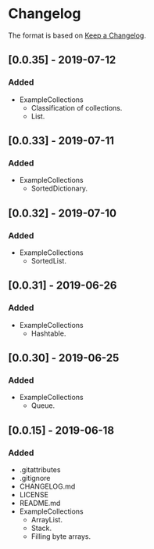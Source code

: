 # Changelog

The format is based on [Keep a Changelog](https://keepachangelog.com/en/1.0.0/).

## [0.0.35] - 2019-07-12
### Added
- ExampleCollections
    - Classification of collections.
    - List.

## [0.0.33] - 2019-07-11
### Added
- ExampleCollections
  - SortedDictionary.

## [0.0.32] - 2019-07-10
### Added
- ExampleCollections
  - SortedList.

## [0.0.31] - 2019-06-26
### Added
- ExampleCollections
  - Hashtable.

## [0.0.30] - 2019-06-25
### Added
- ExampleCollections
  - Queue.

## [0.0.15] - 2019-06-18
### Added
- .gitattributes
- .gitignore
- CHANGELOG.md
- LICENSE
- README.md
- ExampleCollections
  - ArrayList.
  - Stack.
  - Filling byte arrays.
